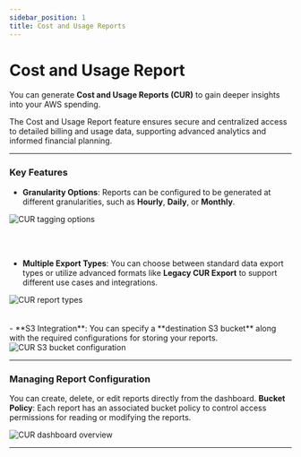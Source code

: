 ```yaml
---
sidebar_position: 1
title: Cost and Usage Reports
---
```


# Cost and Usage Report

You can generate **Cost and Usage Reports (CUR)** to gain deeper insights into your AWS spending.

The Cost and Usage Report feature ensures secure and centralized access to detailed billing and usage data, supporting advanced analytics and informed financial planning.

---

### Key Features

- **Granularity Options**: Reports can be configured to be generated at different granularities, such as **Hourly**, **Daily**, or **Monthly**.

<div style={{ textAlign: 'center' }}>
  <img src="/img/cur/cur-tagging-options.png" alt="CUR tagging options" />
</div>

<br/><br/>
- **Multiple Export Types**: You can choose between standard data export types or utilize advanced formats like **Legacy CUR Export** to support different use cases and integrations.

<div style={{ textAlign: 'center' }}>
  <img src="/img/cur/cur-report-types.png" alt="CUR report types" />
</div>
<br/><br/>
- **S3 Integration**: You can specify a **destination S3 bucket** along with the required configurations for storing your reports.

<div style={{ textAlign: 'center' }}>
  <img src="/img/cur/cur-s3-configuration.png" alt="CUR S3 bucket configuration" />
</div>

---


### Managing Report Configuration

You can create, delete, or edit reports directly from the dashboard. **Bucket Policy**: Each report has an associated bucket policy to control access permissions for reading or modifying the reports.

<div style={{ textAlign: 'center' }}>
  <img src="/img/cur/cur-dashboard-view.png" alt="CUR dashboard overview" />
</div>

---
